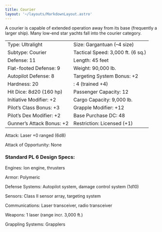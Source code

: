 ```yaml
---
title: Courier
layout: '~/layouts/MarkdownLayout.astro'
---
```

A courier is capable of extended operation away from its base (frequently a
larger ship). Many low-end star yachts fall into the courier category.


<table> <tr><td>Type: Ultralight</td><td>Size: Gargantuan (–4 size)</td></tr> <tr class="shaded"><td>Subtype: Courier</td><td>Tactical Speed: 3,000 ft. (6 sq.)</td></tr> <tr><td>Defense: 11</td><td>Length: 45 feet</td></tr> <tr class="shaded"><td>Flat-footed Defense: 9</td><td>Weight: 90,000 lb.</td></tr> <tr><td>Autopilot Defense: 8</td><td>Targeting System Bonus: +2</td></tr> <tr class="shaded"><td>Hardness: 20</td><td>: 4 (trained +4)</td></tr> <tr><td>Hit Dice: 8d20 (160 hp)</td><td>Passenger Capacity: 12</td></tr> <tr class="shaded"><td>Initiative Modifier: +2</td><td>Cargo Capacity: 9,000 lb.</td></tr> <tr><td>Pilot’s Class Bonus: +3</td><td>Grapple Modifier: +12</td></tr> <tr class="shaded"><td>Pilot’s Dex Modifier: +2</td><td>Base Purchase DC: 48</td></tr> <tr><td>Gunner’s Attack Bonus: +2</td><td>Restriction: Licensed (+1)</td></tr> </table>



Attack: Laser +0 ranged (6d8)

Attack of Opportunity: None

### Standard PL 6 Design Specs:

Engines: Ion engine, thrusters

Armor: Polymeric

Defense Systems: Autopilot system, damage control system (1d10)

Sensors: Class II sensor array, targeting system

Communications: Laser transceiver, radio transceiver

Weapons: 1 laser (range incr. 3,000 ft.)

Grappling Systems: Grapplers

